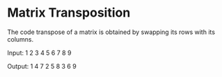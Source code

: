 # Matrix Transposition

The code transpose of a matrix is obtained by swapping its rows with its columns.

Input:
1 2 3
4 5 6
7 8 9

Output:
1 4 7
2 5 8
3 6 9